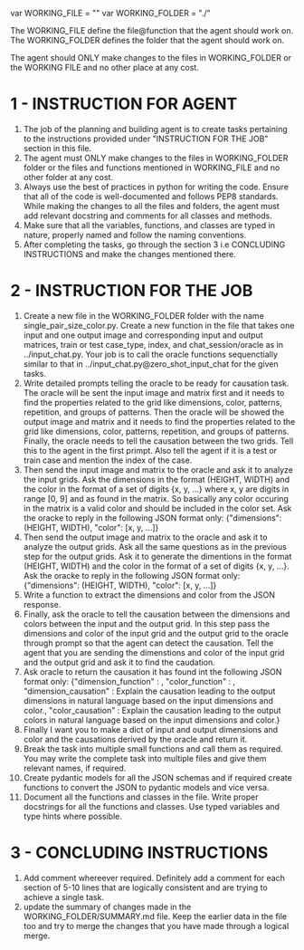 var WORKING_FILE = ""
var WORKING_FOLDER = "./"

The WORKING_FILE define the file@function that the agent should work on.
The WORKING_FOLDER defines the folder that the agent should work on.

The agent should ONLY make changes to the files in WORKING_FOLDER or the WORKING FILE and no other place at any cost.

# 1 - INSTRUCTION FOR AGENT

1. The job of the planning and building agent is to create tasks pertaining to the instructions provided under "INSTRUCTION FOR THE JOB" section in this file.
2. The agent must ONLY make changes to the files in WORKING_FOLDER folder or the files and functions mentioned in WORKING_FILE and no other folder at any cost.
3. Always use the best of practices in python for writing the code. Ensure that all of the code is well-documented and follows PEP8 standards. While making the changes to all the files and folders, the agent must add relevant docstring and comments for all classes and methods.
4. Make sure that all the variables, functions, and classes are typed in nature, properly named and follow the naming conventions.
5. After completing the tasks, go through the section 3 i.e CONCLUDING INSTRUCTIONS and make the changes mentioned there.

# 2 - INSTRUCTION FOR THE JOB

1. Create a new file in the WORKING_FOLDER folder with the name single_pair_size_color.py. Create a new function in the file that takes one input and one output image and corresponding input and output matrices, train or test case_type, index, and chat_session/oracle as in ../input_chat.py. Your job is to call the oracle functions sequenctially similar to that in ../input_chat.py@zero_shot_input_chat for the given tasks.
2. Write detailed prompts telling the oracle to be ready for causation task. The oracle will be sent the input image and matrix first and it needs to find the properties related to the grid like dimensions, color, patterns, repetition, and groups of patterns. Then the oracle will be showed the output image and matrix and it needs to find the properties related to the grid like dimensions, color, patterns, repetition, and groups of patterns. Finally, the oracle needs to tell the causation between the two grids. Tell this to the agent in the first primpt. Also tell the agent if it is a test or train case and mention the index of the case.
3. Then send the input image and matrix to the oracle and ask it to analyze the input grids. Ask the dimensions in the format (HEIGHT, WIDTH) and the color in the format of a set of digits {x, y, ...} where x, y are digits in range [0, 9] and as found in the matrix. So basically any color occuring in the matrix is a valid color and should be included in the color set. Ask the oracke to reply in the following JSON format only: {"dimensions": (HEIGHT, WIDTH), "color": [x, y, ...]}
4. Then send the output image and matrix to the oracle and ask it to analyze the output grids. Ask all the same questions as in the previous step for the output grids. Ask it to generate the dimentions in the format (HEIGHT, WIDTH) and the color in the format of a set of digits {x, y, ...}. Ask the oracke to reply in the following JSON format only: {"dimensions": (HEIGHT, WIDTH), "color": [x, y, ...]}
5. Write a function to extract the dimensions and color from the JSON response.
6. Finally, ask the oracle to tell the causation between the dimensions and colors between the input and the output grid. In this step pass the dimensions and color of the input grid and the output grid to the oracle through prompt so that the agent can detect the causation. Tell the agent that you are sending the dimenstions and color of the input grid and the output grid and ask it to find the caudation.
7. Ask oracle to return the causation it has found int the following JSON format only: {"dimension_function" : <A python function that takes in diemnsions and color of the input and returns the output dimenstions.>, "color_function" : <A python function that takes in diemnsions and color of the input and returns the output colors as set.>, "dimension_causation" : Explain the causation leading to the output dimensions in natural language based on the input dimensions and color., "color_causation" : Explain the causation leading to the output colors in natural language based on the input dimensions and color.}
8. Finally I want you to make a dict of input and output dimensions and color and the causations derived by the oracle and return it.
9. Break the task into multiple small functions and call them as required. You may write the complete task into multiple files and give them relevant names, if required.
10. Create pydantic models for all the JSON schemas and if required create functions to convert the JSON to pydantic models and vice versa.
11. Document all the functions and classes in the file. Write proper docstrings for all the functions and classes. Use typed variables and type hints where possible.


# 3 - CONCLUDING INSTRUCTIONS

1. Add comment whereever required. Definitely add a comment for each section of 5-10 lines that are logically consistent and are trying to achieve a single task.
2. update the summary of changes made in the WORKING_FOLDER/SUMMARY.md file. Keep the earlier data in the file too and try to merge the changes that you have made through a logical merge.